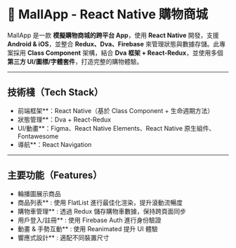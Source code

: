 # 🛒 MallApp - React Native 購物商城

MallApp 是一款 **模擬購物商城的跨平台 App**，使用 **React Native** 開發，支援 **Android & iOS**，並整合 **Redux、Dva、Firebase** 來管理狀態與數據存儲。此專案採用 **Class Component** 架構，結合 **Dva 框架 + React-Redux**，並使用多個 **第三方 UI/圖標/字體套件**，打造完整的購物體驗。

---

## 技術棧（Tech Stack）
- 前端框架**：React Native（基於 Class Component + 生命週期方法）
- 狀態管理**：Dva + React-Redux
- UI/動畫**：Figma、React Native Elements、React Native 原生組件、Fontawesome
- 導航**：React Navigation 
  


---

## 主要功能（Features）
- 輪播圖展示商品 
- 商品列表** : 使用 FlatList 進行最佳化渲染，提升滾動流暢度  
- 購物車管理** : 透過 Redux 儲存購物車數據，保持跨頁面同步  
- 用戶登入/註冊** : 使用 Firebase Auth 進行身份驗證  
- 動畫 & 手勢互動** : 使用 Reanimated 提升 UI 體驗  
- 響應式設計** : 適配不同裝置尺寸

